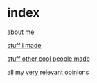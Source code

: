 # index

[about me](https://kappann.eu/about)

[stuff i made](https://kappann.eu/by-me)

[stuff other cool people made](https://kappann.eu/not-by-me)

[all my very relevant opinions](https://https://kappann.eu/blahg)
